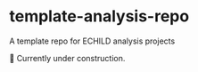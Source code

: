 # template-analysis-repo
A template repo for ECHILD analysis projects

🚧 Currently under construction.
